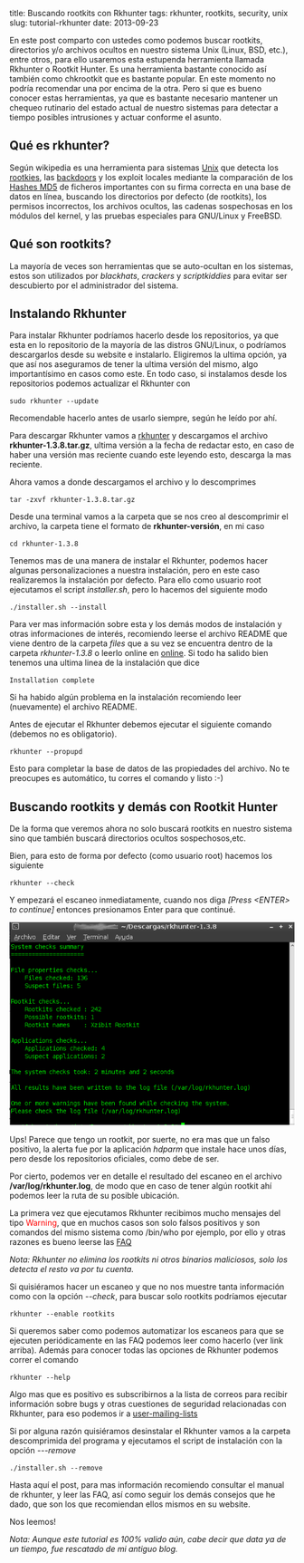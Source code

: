 title: Buscando rootkits con Rkhunter
tags: rkhunter, rootkits, security, unix
slug: tutorial-rkhunter
date: 2013-09-23

En este post comparto con ustedes como podemos buscar rootkits, directorios y/o archivos ocultos en nuestro sistema Unix (Linux, BSD, etc.), entre otros, para ello usaremos esta estupenda herramienta llamada Rkhunter o Rootkit Hunter. Es una herramienta bastante conocido así también como chkrootkit que es bastante popular. En este momento no podría recomendar una por encima de la otra. Pero si que es bueno conocer estas herramientas, ya que es
bastante necesario mantener un chequeo rutinario del estado actual de nuestro sistemas para detectar a tiempo posibles intrusiones y actuar conforme el asunto.

Qué es rkhunter?
------------------------------------

Según wikipedia es una herramienta para sistemas [Unix](http://es.wikipedia.org/wiki/Unix "Unix") que detecta los [rootkies](http://es.wikipedia.org/wiki/Rootkits "Rootkits"), las [backdoors](http://es.wikipedia.org/wiki/Puerta_trasera "Puertas traseras o backdoors") y los exploit locales mediante la comparación de los [Hashes MD5](http://es.wikipedia.org/wiki/MD5#Hashes_MD5 "hashes MD5") de ficheros importantes con su firma correcta en una base de datos en línea, buscando los directorios por defecto (de rootkits), los permisos 
incorrectos, los archivos ocultos, las cadenas sospechosas en los módulos del kernel, y las pruebas especiales para GNU/Linux y FreeBSD.

Qué son rootkits?
-----------------

La mayoría de veces son herramientas que se auto-ocultan en los sistemas, estos son utilizados por *blackhats*, *crackers* y *scriptkiddies* para evitar ser descubierto por el administrador del sistema.

Instalando Rkhunter
------------------- 

Para instalar Rkhunter podríamos hacerlo desde los repositorios, ya que esta en lo repositorio de la mayoría de las distros GNU/Linux, o podríamos descargarlos desde su website e instalarlo. Eligiremos la ultima opción, ya que así nos aseguramos de tener la ultima versión del mismo, algo importantísimo en casos como este. En todo caso, si instalamos desde los repositorios podemos actualizar el Rkhunter con

	sudo rkhunter --update 

Recomendable hacerlo antes de usarlo siempre, según he leído por ahí.

Para descargar Rkhunter vamos a [rkhunter](http://sourceforge.net/projects/rkhunter/files/ "esta pagina de acá") y descargamos el archivo **rkhunter-1.3.8.tar.gz**, ultima versión a la fecha de redactar esto, en caso de haber una versión mas reciente cuando este leyendo esto, descarga la mas reciente.

Ahora vamos a donde descargamos el archivo y lo descomprimes

	tar -zxvf rkhunter-1.3.8.tar.gz 

Desde una terminal vamos a la carpeta que se nos creo al descomprimir el archivo, la carpeta tiene el formato de **rkhunter-versión**, en mi caso

	cd rkhunter-1.3.8

Tenemos mas de una manera de instalar el Rkhunter, podemos hacer algunas personalizaciones a nuestra instalación, pero en este caso realizaremos la instalación por defecto. Para ello como usuario root ejecutamos el script *installer.sh*, pero lo hacemos del siguiente modo
 
	./installer.sh --install

Para ver mas información sobre esta y los demás modos de instalación y otras informaciones de interés, recomiendo leerse el archivo README que viene dentro de la carpeta *files* que a su vez se encuentra dentro de la carpeta *rkhunter-1.3.8* o leerlo online en [online](http://rkhunter.cvs.sourceforge.net/viewvc/rkhunter/rkhunter/files/README "este link"). Si todo ha salido bien tenemos una ultima linea de la instalación que dice
	
	Installation complete

Si ha habido algún problema en la instalación recomiendo leer (nuevamente) el archivo README.

Antes de ejecutar el Rkhunter debemos ejecutar el siguiente comando (debemos no es obligatorio).

	rkhunter --propupd

Esto para completar la base de datos de las propiedades del archivo. No te preocupes es automático, tu corres el comando y listo :-)

Buscando rootkits y demás con Rootkit Hunter
--------------------------------------------

De la forma que veremos ahora no solo buscará rootkits en nuestro sistema sino que también buscará directorios ocultos sospechosos,etc.

Bien, para esto de forma por defecto (como usuario root) hacemos los siguiente
   
	rkhunter --check

Y empezará el escaneo inmediatamente, cuando nos diga *[Press &lt;ENTER&gt; to continue]* entonces presionamos Enter para que continué.

![Rkhunter](images/rkhunter/rkhunter1.png "Rkhunter")

Ups! Parece que tengo un rootkit, por suerte, no era mas que un falso positivo, la alerta fue por la aplicación *hdparm* que instale hace unos días, pero desde los repositorios oficiales, como debe de ser.

Por cierto, podemos ver en detalle el resultado del escaneo en el archivo **/var/log/rkhunter.log**, de modo que en caso de tener algún rootkit ahí podemos leer la ruta de su posible ubicación.

La primera vez que ejecutamos Rkhunter recibimos mucho mensajes del tipo <span style="color: red;">Warning</span>, que en muchos casos son solo falsos positivos y son comandos del mismo sistema como /bin/who por ejemplo, por ello y otras razones es bueno leerse las [FAQ](http://rkhunter.cvs.sourceforge.net/viewvc/rkhunter/rkhunter/files/FAQ "FAQ de Rkhunter")

*Nota: Rkhunter no elimina los rootkits ni otros binarios maliciosos, solo los detecta el resto va por tu cuenta.*

Si quisiéramos hacer un escaneo y que no nos muestre tanta información como con la opción *--check*, para buscar solo rootkits podríamos ejecutar 
   
	rkhunter --enable rootkits

Si queremos saber como podemos automatizar los escaneos para que se ejecuten periódicamente en las FAQ podemos leer como hacerlo (ver link arriba). Además para conocer todas las opciones de Rkhunter podemos correr el comando
 
	rkhunter --help

Algo mas que es positivo es subscribirnos a la lista de correos para recibir información sobre bugs y otras cuestiones de seguridad relacionadas con Rkhunter, para eso podemos ir a [user-mailing-lists](https://lists.sourceforge.net/lists/listinfo/rkhunter-usershttps://lists.sourceforge.net/lists/listinfo/rkhunter-users "rkhunter-user-mailling list")

Si por alguna razón quisiéramos desinstalar el Rkhunter vamos a la carpeta descomprimida del programa y ejecutamos el script de instalación con la opción *---remove*

	./installer.sh --remove

Hasta aquí el post, para mas información recomiendo consultar el manual de rkhunter, y leer las FAQ, así como seguir los demás consejos que he dado, que son los que recomiendan ellos mismos en su website. 

Nos leemos!

*Nota: Aunque este tutorial es 100% valido aún, cabe decir que data ya de un tiempo, fue rescatado de mi antiguo blog.*
